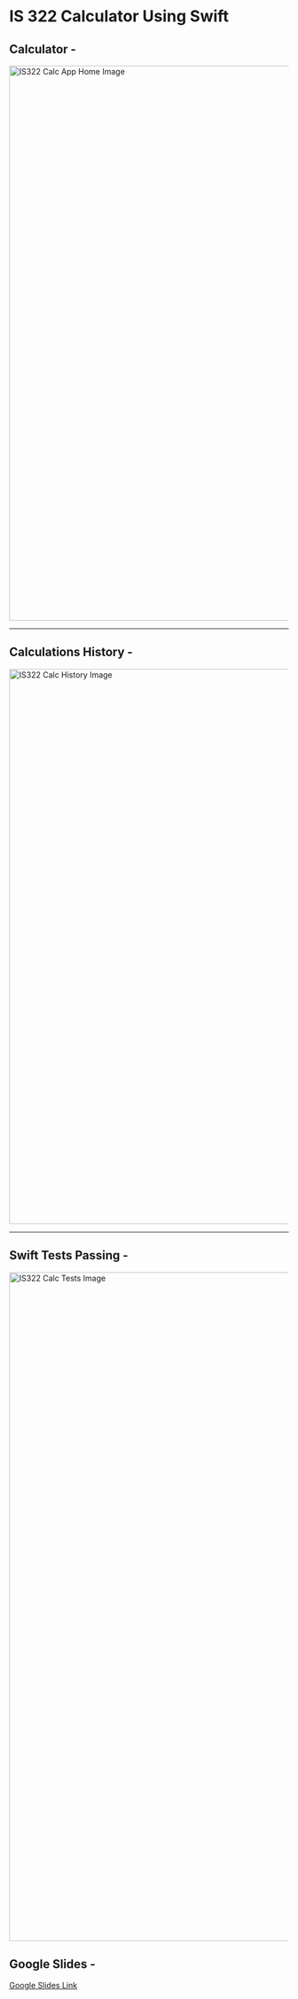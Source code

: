 # IS 322 Calculator Using Swift

## Calculator - 
<img width="1000" alt="IS322 Calc App Home Image" src="https://github.com/user-attachments/assets/5ee90e8d-37df-41cf-816e-58dcac5243a2" />

------------------
## Calculations History - 
<img width="1000" alt="IS322 Calc History Image" src="https://github.com/user-attachments/assets/5e2bac81-320b-4aa8-9a63-b6fa14d3a1a2" />

-------------------
## Swift Tests Passing - 
<img width="1205" alt="IS322 Calc Tests Image" src="https://github.com/user-attachments/assets/014c89d4-3970-4924-af51-dfc5ea854e8c" />

## Google Slides - 
[Google Slides Link](https://docs.google.com/presentation/d/1ZBIiYJhaiDuBs5iaB3ar5JB7_mCf1GZbmzAuBzmBk7E/edit?usp=sharing)
